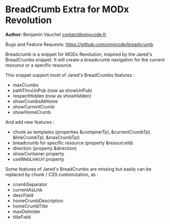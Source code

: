 BreadCrumb Extra for MODx Revolution
=======================================


**Author:** Benjamin Vauchel <contact@omycode.fr>


Bugs and Feature Requests: https://github.com/omycode/breadcrumb

Breadcrumb is a snippet for MODx Revolution, inspired by the Jared's BreadCrumbs snippet.
It will create a breadcrumb navigation for the current resource or a specific resource.

This snippet support most of Jared's BreadCrumbs features :

*   maxCrumbs
*   pathThruUnPub (now as showUnPub)
*   respectHidden (now as showHidden)
*   showCrumbsAtHome
*   showCurrentCrumb
*   showHomeCrumb
	
And add new features : 

*   chunk as templates (properties &containerTpl, &currentCrumbTpl, &linkCrumbTpl, &maxCrumbTpl)
*   breadcrumb for specific resource (property &resourceId)
*   direction (property &direction)
*   showContainer property
*   useWebLinkUrl property
	
Some features of Jared's BreadCrumbs are missing but easily can be replaced by chunk / CSS customization, as :

*   crumbSeparator
*   currentAsLink
*   descField
*   homeCrumbDescription
*   homeCrumbTitle
*   maxDelimiter
*   titleField